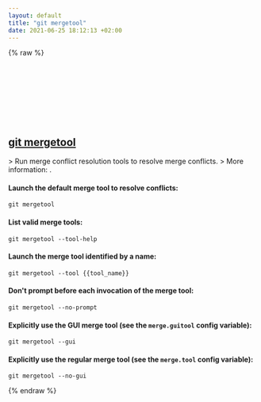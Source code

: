 ```yaml
---
layout: default
title: "git mergetool"
date: 2021-06-25 18:12:13 +02:00
---
```

{% raw %}
<h2 id="git-mergetool">
  <a href="/en/common/git-mergetool.html">git mergetool</a> <a href="#git-mergetool"><svg class="icon">
    <use href="/assets/images/unicode_sprite.svg#link" />
  </svg></a>
</h2>
> Run merge conflict resolution tools to resolve merge conflicts.
> More information: <https://git-scm.com/docs/git-mergetool>.

#### Launch the default merge tool to resolve conflicts:
```shell
git mergetool
```
#### List valid merge tools:
```shell
git mergetool --tool-help
```
#### Launch the merge tool identified by a name:
```shell
git mergetool --tool {{tool_name}}
```
#### Don't prompt before each invocation of the merge tool:
```shell
git mergetool --no-prompt
```
#### Explicitly use the GUI merge tool (see the `merge.guitool` config variable):
```shell
git mergetool --gui
```
#### Explicitly use the regular merge tool (see the `merge.tool` config variable):
```shell
git mergetool --no-gui
```
{% endraw %}